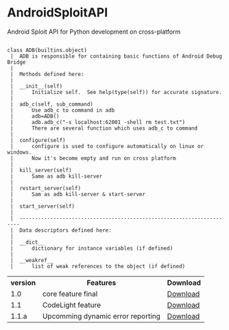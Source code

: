 # AndroidSploitAPI
Android Sploit API for Python development on cross-platform
<br>
<table>
<tr>
 <th>version</th>
 <th>Features</th>
 <th>Download</th>
</tr>
<tr>
  <td>1.0</td>
  <td>core feature final</td>
  <td><a href="#">Download</a></td>
</tr>
<tr>
  <td>1.1</td>
  <td>CodeLight feature</td>
  <td><a href="#">Download</a></td>
</tr>
<tr>
  <td>1.1.a</td>
  <td>Upcomming dynamic error reporting</td>
  <td><a href="#">Download</a></td>
</tr>

```Help on class ADB in module com.cosmo.sploit.tools:

class ADB(builtins.object)
 |  ADB is responsible for containing basic functions of Android Debug Bridge
 |  
 |  Methods defined here:
 |  
 |  __init__(self)
 |      Initialize self.  See help(type(self)) for accurate signature.
 |  
 |  adb_c(self, sub_command)
 |      Use adb_c to command in adb
 |      adb=ADB()
 |      adb.adb_c("-s localhost:62001 -shell rm test.txt")
 |      There are several function which uses adb_c to command
 |  
 |  configure(self)
 |      configure is used to configure automatically on linux or windows.
 |      Now it's become empty and run on cross platform
 |  
 |  kill_server(self)
 |      Same as adb kill-server
 |  
 |  restart_server(self)
 |      Sam as adb kill-server & start-server
 |  
 |  start_server(self)
 |  
 |  ----------------------------------------------------------------------
 |  Data descriptors defined here:
 |  
 |  __dict__
 |      dictionary for instance variables (if defined)
 |  
 |  __weakref__
 |      list of weak references to the object (if defined)
```
</table>